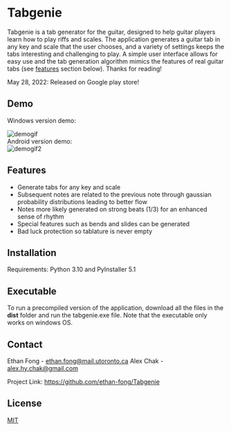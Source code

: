 # Tabgenie

Tabgenie is a tab generator for the guitar, designed to help guitar players learn how to play riffs and scales. The application generates a guitar tab in any key and scale that the user chooses, and a variety of settings keeps the tabs interesting and challenging to play. A simple user interface allows for easy use and the tab generation algorithm mimics the features of real guitar tabs (see [features](#features) section below). Thanks for reading!

May 28, 2022: Released on Google play store!

## Demo
Windows version demo:  

  ![demogif](https://github.com/ethan-fong/Tabgenie/blob/main/docs/Recording%202022-05-19%20at%2001.38.49.gif)  
Android version demo:  
  ![demogif2](https://github.com/ethan-fong/Tabgenie/blob/main/docs/Tabgenie_screencap.gif)

## Features

- Generate tabs for any key and scale
- Subsequent notes are related to the previous note through gaussian probability distributions leading to better flow
- Notes more likely generated on strong beats (1/3) for an enhanced sense of rhythm
- Special features such as bends and slides can be generated
- Bad luck protection so tablature is never empty

## Installation
Requirements: Python 3.10 and PyInstaller 5.1


## Executable

To run a precompiled version of the application, download all the files in the **dist** folder and run the tabgenie.exe file. Note that the executable only works on windows OS.

## Contact

Ethan Fong - ethan.fong@mail.utoronto.ca
Alex Chak - alex.hy.chak@gmail.com

Project Link: https://github.com/ethan-fong/Tabgenie

## License
[MIT](https://choosealicense.com/licenses/mit/)
